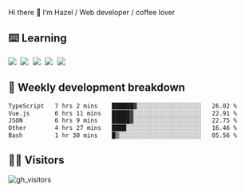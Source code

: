 
Hi there 👋 I’m Hazel / Web developer / coffee lover

## ⌨️ Learning

<samp>
 <a href="https://github.com/vuejs/core"><img src="https://api.iconify.design/logos:vue.svg" /></a>
  <a href="https://github.com/vuejs/core"><img src="https://api.iconify.design/logos:react.svg" /></a>
  <a href="https://github.com/vitejs/vite"><img src="https://api.iconify.design/logos:vitejs.svg" /></a>
  <a href="https://github.com/microsoft/TypeScript"><img src="https://api.iconify.design/logos:typescript-icon.svg" /></a> 
  <a href="https://github.com/unocss/unocss"><img src="https://api.iconify.design/logos:unocss.svg" /></a>
  

</samp>


## 🦀 Weekly development breakdown

<!--START_SECTION:waka-->

```txt
TypeScript   7 hrs 2 mins    ██████▓░░░░░░░░░░░░░░░░░░   26.02 %
Vue.js       6 hrs 11 mins   █████▓░░░░░░░░░░░░░░░░░░░   22.91 %
JSON         6 hrs 9 mins    █████▓░░░░░░░░░░░░░░░░░░░   22.75 %
Other        4 hrs 27 mins   ████░░░░░░░░░░░░░░░░░░░░░   16.46 %
Bash         1 hr 30 mins    █▒░░░░░░░░░░░░░░░░░░░░░░░   05.56 %
```

<!--END_SECTION:waka-->
## 👬🏻 Visitors

![gh_visitors](https://profile-counter.glitch.me/Hazel-Lin/count.svg)

